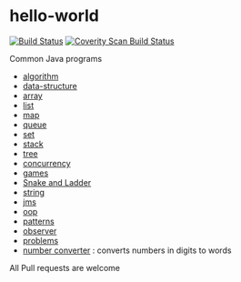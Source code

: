 # hello-world
[![Build Status](https://travis-ci.org/anilgkurian/hello-world.svg?branch=master)](https://travis-ci.org/anilgkurian/hello-world)
<a href="https://scan.coverity.com/projects/anilgkurian-hello-world">
  <img alt="Coverity Scan Build Status"
       src="https://scan.coverity.com/projects/11224/badge.svg"/>
</a>


Common Java programs
* [algorithm](src/main/java/algorithm)
* [data-structure](src/main/java/datastructure)
 * [array](src/main/java/datastructure/array)
 * [list](src/main/java/datastructure/list)
 * [map](src/main/java/datastructure/map)
 * [queue](src/main/java/datastructure/queue)
 * [set](src/main/java/datastructure/set)
 * [stack](src/main/java/datastructure/stack)
 * [tree](src/main/java/datastructure/tree)
* [concurrency](src/main/java/concurrency)
* [games](src/main/java/games)
 * [Snake and Ladder](src/main/java/games/snakeandladder)
* [string](src/main/java/string)
* [jms](src/main/java/jms)
* [oop](src/main/java/oop)
* [patterns](src/main/java/patterns)
 * [observer](src/main/java/patterns/observer)
* [problems](src/main/java/problems)
 * [number converter](src/main/java/problems/numberConverter) : converts numbers in digits to words

All Pull requests are welcome
